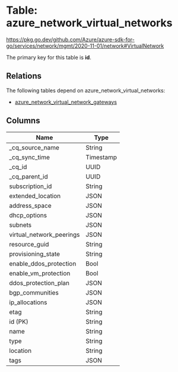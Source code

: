 # Table: azure_network_virtual_networks

https://pkg.go.dev/github.com/Azure/azure-sdk-for-go/services/network/mgmt/2020-11-01/network#VirtualNetwork

The primary key for this table is **id**.

## Relations

The following tables depend on azure_network_virtual_networks:
  - [azure_network_virtual_network_gateways](azure_network_virtual_network_gateways.md)

## Columns
| Name          | Type          |
| ------------- | ------------- |
|_cq_source_name|String|
|_cq_sync_time|Timestamp|
|_cq_id|UUID|
|_cq_parent_id|UUID|
|subscription_id|String|
|extended_location|JSON|
|address_space|JSON|
|dhcp_options|JSON|
|subnets|JSON|
|virtual_network_peerings|JSON|
|resource_guid|String|
|provisioning_state|String|
|enable_ddos_protection|Bool|
|enable_vm_protection|Bool|
|ddos_protection_plan|JSON|
|bgp_communities|JSON|
|ip_allocations|JSON|
|etag|String|
|id (PK)|String|
|name|String|
|type|String|
|location|String|
|tags|JSON|